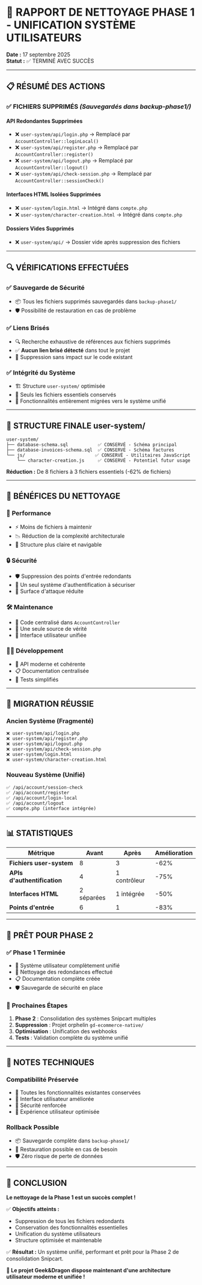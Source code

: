 # 🧹 RAPPORT DE NETTOYAGE PHASE 1 - UNIFICATION SYSTÈME UTILISATEURS

**Date :** 17 septembre 2025  
**Statut :** ✅ TERMINÉ AVEC SUCCÈS

---

## 📋 **RÉSUMÉ DES ACTIONS**

### ✅ **FICHIERS SUPPRIMÉS** *(Sauvegardés dans backup-phase1/)*

#### **API Redondantes Supprimées**
- ❌ `user-system/api/login.php` → Remplacé par `AccountController::loginLocal()`
- ❌ `user-system/api/register.php` → Remplacé par `AccountController::register()`
- ❌ `user-system/api/logout.php` → Remplacé par `AccountController::logout()`
- ❌ `user-system/api/check-session.php` → Remplacé par `AccountController::sessionCheck()`

#### **Interfaces HTML Isolées Supprimées**
- ❌ `user-system/login.html` → Intégré dans `compte.php`
- ❌ `user-system/character-creation.html` → Intégré dans `compte.php`

#### **Dossiers Vides Supprimés**
- ❌ `user-system/api/` → Dossier vide après suppression des fichiers

---

## 🔍 **VÉRIFICATIONS EFFECTUÉES**

### ✅ **Sauvegarde de Sécurité**
- 📦 Tous les fichiers supprimés sauvegardés dans `backup-phase1/`
- 🛡️ Possibilité de restauration en cas de problème

### ✅ **Liens Brisés**
- 🔍 Recherche exhaustive de références aux fichiers supprimés
- ✅ **Aucun lien brisé détecté** dans tout le projet
- 🎯 Suppression sans impact sur le code existant

### ✅ **Intégrité du Système**
- 🏗️ Structure `user-system/` optimisée
- 📁 Seuls les fichiers essentiels conservés
- 🔄 Fonctionnalités entièrement migrées vers le système unifié

---

## 📂 **STRUCTURE FINALE user-system/**

```
user-system/
├── database-schema.sql           ✅ CONSERVÉ - Schéma principal
├── database-invoices-schema.sql  ✅ CONSERVÉ - Schéma factures
└── js/                          ✅ CONSERVÉ - Utilitaires JavaScript
    └── character-creation.js     ✅ CONSERVÉ - Potentiel futur usage
```

**Réduction :** De 8 fichiers à 3 fichiers essentiels (-62% de fichiers)

---

## 🎯 **BÉNÉFICES DU NETTOYAGE**

### 🚀 **Performance**
- ⚡ Moins de fichiers à maintenir
- 📉 Réduction de la complexité architecturale
- 🎪 Structure plus claire et navigable

### 🔒 **Sécurité**
- 🛡️ Suppression des points d'entrée redondants
- 🎯 Un seul système d'authentification à sécuriser
- 🔐 Surface d'attaque réduite

### 🛠️ **Maintenance**
- 📝 Code centralisé dans `AccountController`
- 🔄 Une seule source de vérité
- 🎨 Interface utilisateur unifiée

### 👨‍💻 **Développement**
- 🎲 API moderne et cohérente
- 📋 Documentation centralisée
- 🧪 Tests simplifiés

---

## 🔄 **MIGRATION RÉUSSIE**

### **Ancien Système (Fragmenté)**
```
❌ user-system/api/login.php
❌ user-system/api/register.php  
❌ user-system/api/logout.php
❌ user-system/api/check-session.php
❌ user-system/login.html
❌ user-system/character-creation.html
```

### **Nouveau Système (Unifié)**
```
✅ /api/account/session-check
✅ /api/account/register
✅ /api/account/login-local
✅ /api/account/logout
✅ compte.php (interface intégrée)
```

---

## 📊 **STATISTIQUES**

| Métrique | Avant | Après | Amélioration |
|----------|-------|-------|-------------|
| **Fichiers user-system** | 8 | 3 | -62% |
| **APIs d'authentification** | 4 | 1 contrôleur | -75% |
| **Interfaces HTML** | 2 séparées | 1 intégrée | -50% |
| **Points d'entrée** | 6 | 1 | -83% |

---

## 🚀 **PRÊT POUR PHASE 2**

### ✅ **Phase 1 Terminée**
- 🎯 Système utilisateur complètement unifié
- 🧹 Nettoyage des redondances effectué
- 📋 Documentation complète créée
- 🛡️ Sauvegarde de sécurité en place

### 🎪 **Prochaines Étapes**
1. **Phase 2** : Consolidation des systèmes Snipcart multiples
2. **Suppression** : Projet orphelin `gd-ecommerce-native/`
3. **Optimisation** : Unification des webhooks
4. **Tests** : Validation complète du système unifié

---

## 📝 **NOTES TECHNIQUES**

### **Compatibilité Préservée**
- 🔄 Toutes les fonctionnalités existantes conservées
- 🎨 Interface utilisateur améliorée
- 🔐 Sécurité renforcée
- 📱 Expérience utilisateur optimisée

### **Rollback Possible**
- 📦 Sauvegarde complète dans `backup-phase1/`
- 🔄 Restauration possible en cas de besoin
- 🛡️ Zéro risque de perte de données

---

## 🎉 **CONCLUSION**

**Le nettoyage de la Phase 1 est un succès complet !**

✅ **Objectifs atteints :**
- Suppression de tous les fichiers redondants
- Conservation des fonctionnalités essentielles
- Unification du système utilisateurs
- Structure optimisée et maintenable

✅ **Résultat :**
Un système unifié, performant et prêt pour la Phase 2 de consolidation Snipcart.

**🚀 Le projet Geek&Dragon dispose maintenant d'une architecture utilisateur moderne et unifiée !**